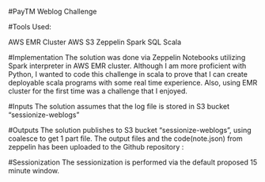 #PayTM Weblog Challenge

#Tools Used: 

AWS EMR Cluster
AWS S3
Zeppelin
Spark SQL
Scala

#Implementation
The solution was done via Zeppelin Notebooks utilizing Spark interpreter in AWS EMR cluster. Although I am more proficient with Python, I wanted to code this challenge in scala to prove that I can create deployable scala programs with some real time experience. Also, using EMR cluster for the first time was a challenge that I enjoyed.

#Inputs
The solution assumes that the log file is stored in S3 bucket “sessionize-weblogs”

#Outputs
The solution publishes to S3 bucket “sessionize-weblogs”, using coalesce to get 1 part file. The output files and the code(note.json) from zeppelin has been uploaded to the Github repository : 

#Sessionization
The sessionization is performed via the default proposed 15 minute window.


